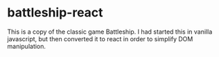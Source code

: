 # battleship-react

This is a copy of the classic game Battleship.  I had started this in vanilla javascript, but then converted it to react in order to simplify DOM manipulation.
